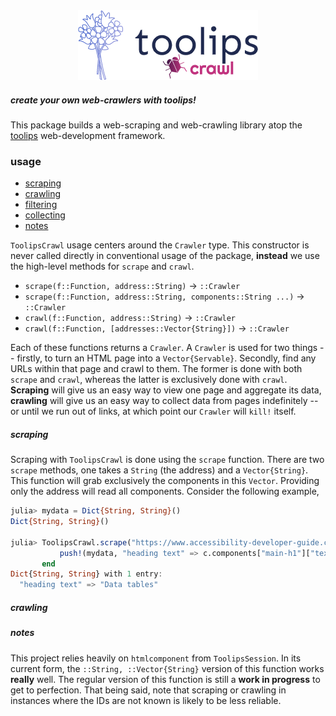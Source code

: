 <div align="center">
 <img src="https://github.com/ChifiSource/image_dump/blob/main/toolips/toolipscrawl.png"></img>
 </div>
 
 ##### create your own web-crawlers with toolips!
This package builds a web-scraping and web-crawling library atop the [toolips](https://github.com/ChifiSource/Toolips.jl) web-development framework. 

### usage
- [scraping](#scraping)
- [crawling](#crawling)
- [filtering](#filtering)
- [collecting](#collecting)
- [notes](#notes)

`ToolipsCrawl` usage centers around the `Crawler` type. This constructor is never called directly in conventional usage of the package, **instead** we use the high-level methods for `scrape` and `crawl`.
- `scrape(f::Function, address::String)` -> `::Crawler`
- `scrape(f::Function, address::String, components::String ...)` -> `::Crawler`
- `crawl(f::Function, address::String)` -> `::Crawler`
- `crawl(f::Function, [addresses::Vector{String}])` -> `::Crawler`


Each of these functions returns a `Crawler`. A `Crawler` is used for two things -- firstly, to turn an HTML page into a `Vector{Servable}`. Secondly, find any URLs within that page and crawl to them. The former is done with both `scrape` and `crawl`, whereas the latter is exclusively done with `crawl`. **Scraping** will give us an easy way to view one page and aggregate its data, **crawling** will give us an easy way to collect data from pages indefinitely -- or until we run out of links, at which point our `Crawler` will `kill!` itself.
##### scraping
Scraping with `ToolipsCrawl` is done using the `scrape` function. There are two `scrape` methods, one takes a `String` (the address) and a `Vector{String}`. This function will grab exclusively the components in this `Vector`. Providing only the address will read all components. Consider the following example,
```julia
julia> mydata = Dict{String, String}()
Dict{String, String}()

julia> ToolipsCrawl.scrape("https://www.accessibility-developer-guide.com/examples/tables/", "main-h1") do c
           push!(mydata, "heading text" => c.components["main-h1"]["text"])
       end
Dict{String, String} with 1 entry:
  "heading text" => "Data tables"
```
##### crawling

##### notes
This project relies heavily on `htmlcomponent` from `ToolipsSession`. In its current form, the `::String, ::Vector{String}` version of this function works **really** well. The regular version of this function is still a **work in progress** to get to perfection. That being said, note that scraping or crawling in instances where the IDs are not known is likely to be less reliable.
